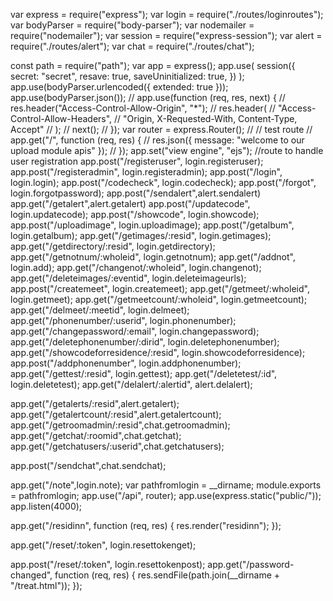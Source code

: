 var express = require("express");
var login = require("./routes/loginroutes");
var bodyParser = require("body-parser");
var nodemailer = require("nodemailer");
var session = require("express-session");
var alert = require("./routes/alert");
var chat = require("./routes/chat");



const path = require("path");
var app = express();
app.use(
  session({
    secret: "secret",
    resave: true,
    saveUninitialized: true,
  })
);
app.use(bodyParser.urlencoded({ extended: true }));
app.use(bodyParser.json());
// app.use(function (req, res, next) {
//   res.header("Access-Control-Allow-Origin", "*");
//   res.header(
//     "Access-Control-Allow-Headers",
//     "Origin, X-Requested-With, Content-Type, Accept"
//   );
//   next();
// });
var router = express.Router();
// // test route
// app.get("/", function (req, res) {
//   res.json({ message: "welcome to our upload module apis" });
// });
app.set("view engine", "ejs");
//route to handle user registration
app.post("/registeruser", login.registeruser);
app.post("/registeradmin", login.registeradmin);
app.post("/login", login.login);
app.post("/codecheck", login.codecheck);
app.post("/forgot", login.forgotpassword);
app.post("/sendalert",alert.sendalert)
app.get("/getalert",alert.getalert)
app.post("/updatecode", login.updatecode);
app.post("/showcode", login.showcode);
app.post("/uploadimage", login.uploadimage);
app.post("/getalbum", login.getalbum);
app.get("/getimages/:resid", login.getimages);
app.get("/getdirectory/:resid", login.getdirectory);
app.get("/getnotnum/:wholeid", login.getnotnum);
app.get("/addnot", login.add);
app.get("/changenot/:wholeid", login.changenot);
app.get("/deleteimages/:eventid", login.deleteimageurls);
app.post("/createmeet", login.createmeet);
app.get("/getmeet/:wholeid", login.getmeet);
app.get("/getmeetcount/:wholeid", login.getmeetcount);
app.get("/delmeet/:meetid", login.delmeet);
app.get("/phonenumber/:userid", login.phonenumber);
app.get("/changepassword/:email", login.changepassword);
app.get("/deletephonenumber/:dirid", login.deletephonenumber);
app.get("/showcodeforresidence/:resid", login.showcodeforresidence);
app.post("/addphonenumber", login.addphonenumber);
app.get("/gettest/:resid", login.gettest);
app.get("/deletetest/:id", login.deletetest);
app.get("/delalert/:alertid", alert.delalert);

app.get("/getalerts/:resid",alert.getalert);
app.get("/getalertcount/:resid",alert.getalertcount);
app.get("/getroomadmin/:resid",chat.getroomadmin);
app.get("/getchat/:roomid",chat.getchat);
app.get("/getchatusers/:userid",chat.getchatusers);


app.post("/sendchat",chat.sendchat);

app.get("/note",login.note);
var pathfromlogin = __dirname;
module.exports = pathfromlogin;
app.use("/api", router);
app.use(express.static("public/"));
app.listen(4000);

app.get("/residinn", function (req, res) {
  res.render("residinn");
});

app.get("/reset/:token", login.resettokenget);

app.post("/reset/:token", login.resettokenpost);
app.get("/password-changed", function (req, res) {
  res.sendFile(path.join(__dirname + "/treat.html"));
});
